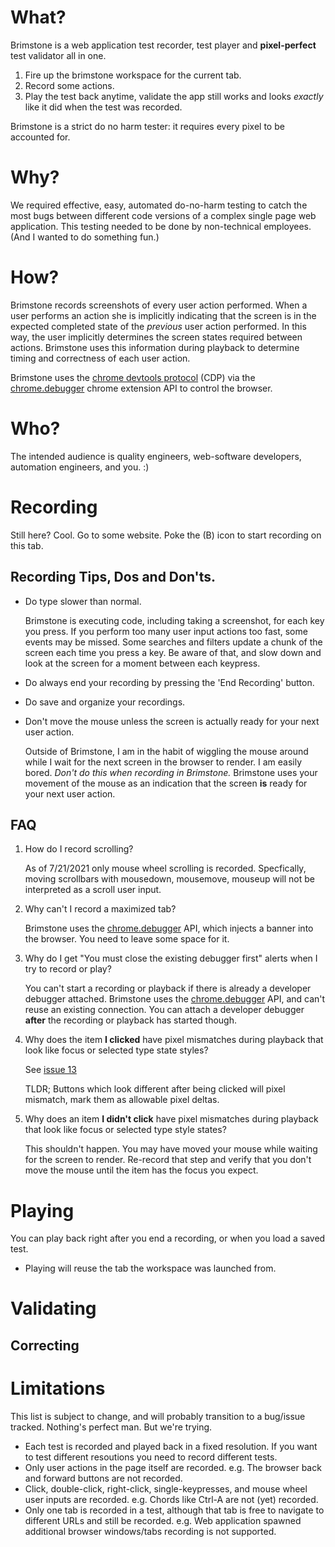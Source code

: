 
# What?

Brimstone is a web application test recorder, test player and **pixel-perfect** test validator all in one.

1. Fire up the brimstone workspace for the current tab.
2. Record some actions.
3. Play the test back anytime, validate the app still works and looks *exactly* like it did when the test was recorded.

Brimstone is a strict do no harm tester: it requires every pixel to be accounted for.

# Why?

We required effective, easy, automated do-no-harm testing to catch the most bugs between different code versions of a complex single page web application. This testing needed to be done by non-technical employees. (And I wanted to do something fun.)

# How?

Brimstone records screenshots of every user action performed. When a user performs an action she is implicitly indicating that the screen is in the expected completed state of the *previous* user action performed. In this way, the user implicitly determines the screen states required between actions. Brimstone uses this information during playback to determine timing and correctness of each user action.

Brimstone uses the [chrome devtools protocol](https://chromedevtools.github.io/devtools-protocol/1-3) (CDP) via the [chrome.debugger](https://developer.chrome.com/docs/extensions/reference/debugger/) chrome extension API to control the browser. 

# Who?

The intended audience is quality engineers, web-software developers, automation engineers, and you. :)

# Recording

Still here? Cool. Go to some website. Poke the (B) icon to start recording on this tab.  

## Recording Tips, Dos and Don'ts.

* Do type slower than normal.

    Brimstone is executing code, including taking a screenshot, for each key you press. If you perform too many user input actions too fast, some events may be missed. Some searches and filters update a chunk of the screen each time you press a key. Be aware of that, and slow down and look at the screen for a moment between each keypress. 
    
* Do always end your recording by pressing the 'End Recording' button.

* Do save and organize your recordings.

* Don't move the mouse unless the screen is actually ready for your next user action.

    Outside of Brimstone, I am in the habit of wiggling the mouse around while I wait for the next screen in the browser to render. I am easily bored. *Don't do this when recording in Brimstone.* Brimstone uses your movement of the mouse as an indication that the screen **is** ready for your next user action. 

## FAQ
1. How do I record scrolling?

    As of 7/21/2021 only mouse wheel scrolling is recorded. Specfically, moving scrollbars with mousedown, mousemove, mouseup will not be interpreted as a scroll user input.

2. Why can't I record a maximized tab?

    Brimstone uses the [chrome.debugger](https://developer.chrome.com/docs/extensions/reference/debugger/) API, which injects a banner into the browser. You need to leave some space for it.

2. Why do I get "You must close the existing debugger first" alerts when I try to record or play?

    You can't start a recording or playback if there is already a developer debugger attached. Brimstone uses the [chrome.debugger](https://developer.chrome.com/docs/extensions/reference/debugger/) API, and can't reuse an existing connection. You can attach a developer debugger **after** the recording or playback has started though.

3. Why does the item **I clicked** have pixel mismatches during playback that look like focus or selected type state styles?

    See [issue 13](https://github.com/zacfilan/brimstone-recorder/issues/13)

    TLDR; Buttons which look different after being clicked will pixel mismatch, mark them as allowable pixel deltas.

4. Why does an item **I didn't click** have pixel mismatches during playback that look like focus or selected type style states?

    This shouldn't happen. You may have moved your mouse while waiting for the screen to render. Re-record that step and verify that you don't move the mouse until the item has the focus you expect.

# Playing

You can play back right after you end a recording, or when you load a saved test.

* Playing will reuse the tab the workspace was launched from.

# Validating 

## Correcting

# Limitations
This list is subject to change, and will probably transition to a bug/issue tracked. Nothing's perfect man. But we're trying.  
 
* Each test is recorded and played back in a fixed resolution. If you want to test different resoutions you need to record different tests.
* Only user actions in the page itself are recorded. e.g. The browser back and forward buttons are not recorded.
* Click, double-click, right-click, single-keypresses, and mouse wheel user inputs are recorded. e.g. Chords like Ctrl-A are not (yet) recorded.
* Only one tab is recorded in a test, although that tab is free to navigate to different URLs and still be recorded. e.g. Web application spawned additional browser windows/tabs recording is not supported.



